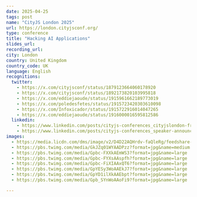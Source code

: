 ```yaml
---
date: 2025-04-25
tags: post
name: "CityJS London 2025"
url: https://london.cityjsconf.org/
type: conference
title: "Hacking AI Applications"
slides_url:
recording_url: 
city: London
country: United Kingdom
country_code: UK
language: English
recognitions:
  twitter:
    - https://x.com/cityjsconf/status/1879123664060178920
    - https://x.com/cityjsconf/status/1892173820103995818
    - https://x.com/eddiejaoude/status/1915961662189773019
    - https://x.com/poledesfetes/status/1915723420303610098
    - https://x.com/Infoxicador/status/1915722916014047265
    - https://x.com/eddiejaoude/status/1916000016595812586
  linkedin:
    - https://www.linkedin.com/posts/cityjs-conferences_cityjslondon-frontend-backend-activity-7285932897406963712-xQ0O?utm_source=share&utm_medium=member_desktop
    - https://www.linkedin.com/posts/cityjs-conferences_speaker-announcement-ai-activity-7297939712118284288-Ga11?utm_source=share&utm_medium=member_desktop&rcm=ACoAAACIWKAB8ax6sEGr0vZf5_9FprdpN_qAo9A
images:
  - https://media.licdn.com/dms/image/v2/D4D22AQHrdv-faQleRg/feedshare-shrink_1280/B4DZUd9fr2G8Ak-/0/1739964415390?e=1743638400&v=beta&t=TbGdUP_OmrFbQiWmrwSNElV_gz6qXNlr744YnxO61Wc
  - https://pbs.twimg.com/media/GkJZq01WYAADPzz?format=jpg&name=medium
  - https://pbs.twimg.com/media/Gpbc-FXXkAEmWS3?format=jpg&name=large
  - https://pbs.twimg.com/media/Gpbc-FYXsAAspfh?format=jpg&name=large
  - https://pbs.twimg.com/media/Gpbc-FiXIAAxQT6?format=jpg&name=large
  - https://pbs.twimg.com/media/GpYESy3WoAAEkJ7?format=jpg&name=large
  - https://pbs.twimg.com/media/GpYD1ilXkAAEbpt?format=jpg&name=large
  - https://pbs.twimg.com/media/Gpb_SYnWoAAoFi9?format=jpg&name=large

---
```

